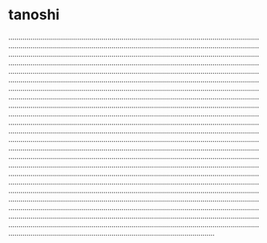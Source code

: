 # tanoshi

..........................................................................................................................................................................................................................................................................................................................................................................................................................................................................................................................................................................................................................................................................................................................................................................................................................................................................................................................................................................................................................................................................................................................................................................................................................................................................................................................................................................................................................................................................................................................................................................................................................................................................................................................................................................................................................................................................................................................................................................................................................................................................................................................................................................................................................................................................................................................................................................................................................................................................................................................................................................................................................................................................................................................................................................................................................................................................................................................................................................................................................................................................